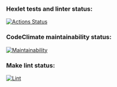 ### Hexlet tests and linter status:
[![Actions Status](https://github.com/sunchea/php-project-lvl1/workflows/hexlet-check/badge.svg)](https://github.com/sunchea/php-project-lvl1/actions)

### CodeClimate maintainability status:
[![Maintainability](https://api.codeclimate.com/v1/badges/a99a88d28ad37a79dbf6/maintainability)](https://codeclimate.com/github/codeclimate/codeclimate/maintainability)

### Make lint status:
[![Lint](https://github.com/sunchea/php-project-lvl1/actions/workflows/lint.yml/badge.svg?branch=master)](https://github.com/sunchea/php-project-lvl1/actions/workflows/lint.yml)
